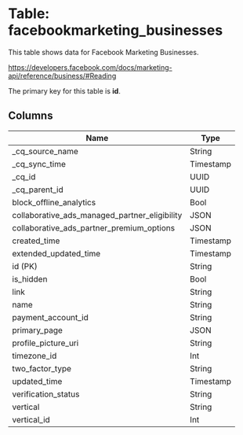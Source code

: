 # Table: facebookmarketing_businesses

This table shows data for Facebook Marketing Businesses.

https://developers.facebook.com/docs/marketing-api/reference/business/#Reading

The primary key for this table is **id**.

## Columns

| Name          | Type          |
| ------------- | ------------- |
|_cq_source_name|String|
|_cq_sync_time|Timestamp|
|_cq_id|UUID|
|_cq_parent_id|UUID|
|block_offline_analytics|Bool|
|collaborative_ads_managed_partner_eligibility|JSON|
|collaborative_ads_partner_premium_options|JSON|
|created_time|Timestamp|
|extended_updated_time|Timestamp|
|id (PK)|String|
|is_hidden|Bool|
|link|String|
|name|String|
|payment_account_id|String|
|primary_page|JSON|
|profile_picture_uri|String|
|timezone_id|Int|
|two_factor_type|String|
|updated_time|Timestamp|
|verification_status|String|
|vertical|String|
|vertical_id|Int|